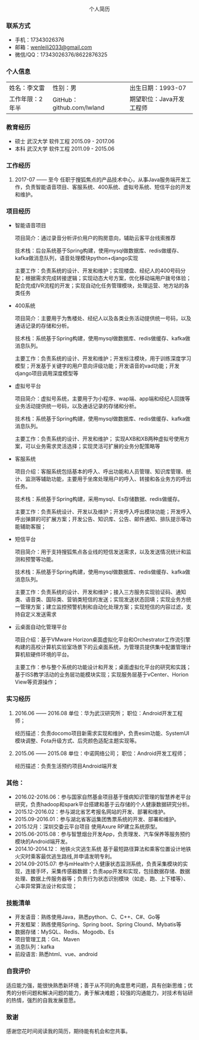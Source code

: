 <center>个人简历</center>

### 联系方式
* 手机：17343026376
* 邮箱：wenleili2033@gmail.com
* 微信/QQ：17343026376/8622876325

### 个人信息

<table>
        <tr>
            <td>
                姓名：李文雷 
            </td>
            <td>
                性别：男
            </td>
            <td>
                出生日期：1993-07
            </td>
        </tr>
         <tr>
            <td>
                工作年限：2年半
            </td>
            <td>
                GitHub：github.com/lwland
            </td>
            <td>
                期望职位：Java开发工程师
            </td>
        </tr>
</table>

### 教育经历
* 硕士 武汉大学 软件工程 <span class="right">2015.09 - 2017.06</span>
* 本科 武汉大学 软件工程 <span class="right">2011.09 - 2015.06</span>

### 工作经历
1. 2017-07 —— 至今
    任职于搜狐焦点的产品技术中心，从事Java服务端开发工作，负责智能语音项目、客服系统、400系统、虚拟号系统、短信平台的开发和维护。

### 项目经历

* 智能语音项目
  
  项目简介：通过录音分析评价用户的购房意向，辅助云客平台线索推荐

  技术栈：后台系统基于Spring构建，使用mysql做数据库、redis做缓存、kafka做消息队列，语音处理模块python+django实现

  主要工作：负责系统的设计、开发和维护；实现楼盘、经纪人的400号码分配；根据需求完成转接逻辑；实现动态大号方案，优化移动端用户拨号体验；配合完成IVR流程的开发；实现自动化任务管理模块，处理运营、地方站的各类任务

* 400系统
  
  项目简介：主要用于为售楼处、经纪人以及各类业务活动提供统一号码，以及通话记录的存储和分析。

  技术栈：系统基于Spring构建，使用mysql做数据库、redis做缓存、kafka做消息队列。

  主要工作：负责系统的设计、开发和维护；开发标注模块，用于训练深度学习模型；开发基于关键字的用户意向评级功能；开发语音的vad功能；开发django项目调用深度模型等

* 虚拟号平台
  
  项目简介：虚拟号系统，主要用于为小程序、wap端、app端和经纪人回拨等业务活动提供统一号码，以及通话记录的存储和分析。

  技术栈：系统基于Spring构建，使用mysql做数据库、redis做缓存、kafka做消息队列。

  主要工作：负责系统的设计、开发和维护； 实现AXB和XB两种虚拟号使用方案，可以业务需求灵活选择；实现灵活可扩展的业务分配策略等

* 客服系统
  
  项目介绍：客服系统包括基本的呼入、呼出功能和人员管理、知识库管理、统计、监测等辅助功能，主要用于坐席处理用户的呼入、转接和各业务方的呼出任务。

  技术栈：系统基于Spring构建，采用mysql、Es存储数据、redis做缓存。

  主要工作：负责系统设计、开发以及维护；开发呼入呼出模块功能；开发呼入呼出弹屏的可扩展方案；开发公告、知识库、公告、邮件通知、排队提示等功能辅助客服；

* 短信平台
  
  项目简介：用于支持搜狐焦点各业线的短信发送需求，以及发送情况统计和监测和预警等功能。

  技术栈：系统基于Spring构建，使用mysql做数据库、redis做缓存、kafka做消息队列。

  主要工作：负责系统的设计、开发和维护；接入三方服务实现验证码、通知类、语音类、国际类、营销类短信的发送；实现发送状态回填；实现业务方统一管理方案；建立监控预警机制和自动化处理方案；实现短信的内容过滤，支持自定义发送需求
  
* 云桌面自动化管理平台

  项目介绍：基于VMware Horizon桌面虚拟化平台和Orchestrator工作流引擎构建的高校计算机实验室场景下的云桌面系统，为管理员提供集中配置管理计算机软硬件环境的平台。

  主要工作：参与整个系统的功能设计和开发；桌面虚拟化平台的研究和实践；基于ISS教学活动的业务层功能模块实现；实现服务层基于vCenter、Horion View等资源操作；
  
### 实习经历

1. 2016.06 —— 2016.08
   单位：华为武汉研究所；
   职位：Android开发工程师；

   经历描述：负责docomo项目新需求实现和维护，负责esim功能、SystemUI模块调整、Fota升级方式、后壳颜色适配主题实现等。

2. 2015.06 —— 2015.08
   单位：中诺网络公司；
   职位：Android开发工程师；
   
   经历描述：负责生活预约项目Android端开发

### 其他：

* 2016.02-2016.06：参与国家自然基金项目基于慢病知识管理的智慧养老平台研究，负责hadoop和spark平台搭建和基于云存储的个人健康数据研究分析。
* 2015.12-2016.02：参与湖北省艺考报名网站的开发、部署和维护。
* 2015.09-2016.01：参与湖北省客运集团售票系统的开发、部署和维护。
* 2015.12月：深圳交委云平台项目 使用Axure RP建立系统原型。
* 2015.06-2015.08：参与智慧烟台开发App，负责理发、汽车保养等服务预约模块的Android端开发。
* 2014.10-2014.12： 地铁火灾逃生系统 基于最短路径算法和乘客位置设计地铁火灾时乘客最优逃生路线,并申请发明专利。
* 2014.09-2015.07: 参与mHealth个人健康状态监测系统，负责采集模块的实现，连接手环，采集传感器数据；负责app开发和实现，包括数据存储、数据处理、数据上传服务器等；负责行为状态识别模块（如走、跑、上下楼等）、心率异常算法设计和实现；

### 技能清单

* 开发语音：熟练使用Java，熟悉python、C、C++、C#、Go等
* 开发框架：熟练使用Spring、Spring boot、Spring Clound、Mybatis等
* 数据存储：MySQL、Redis、Mogodb、Es
* 项目管理工具：Git、Maven
* 消息队列：kafka
* 前段语言: 熟悉html、vue、android

### 自我评价
  适应能力强，能很快熟悉新环境；善于从不同的角度思考问题，具有创新思维；优秀的分析问题和解决问题的能力，勇于解决难题；较强的沟通能力，对技术有钻研的热情，强烈的自我发展意愿。

### 致谢
  感谢您花时间阅读我的简历，期待能有机会和您共事。